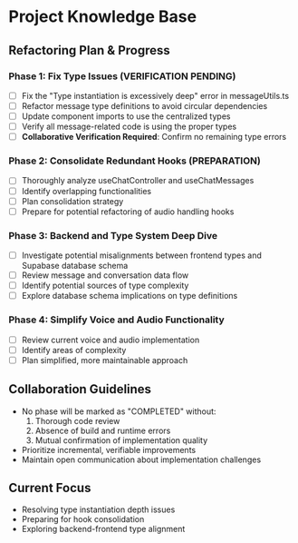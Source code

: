 
# Project Knowledge Base

## Refactoring Plan & Progress

### Phase 1: Fix Type Issues (VERIFICATION PENDING)
- [ ] Fix the "Type instantiation is excessively deep" error in messageUtils.ts
- [ ] Refactor message type definitions to avoid circular dependencies
- [ ] Update component imports to use the centralized types
- [ ] Verify all message-related code is using the proper types
- [ ] **Collaborative Verification Required**: Confirm no remaining type errors

### Phase 2: Consolidate Redundant Hooks (PREPARATION)
- [ ] Thoroughly analyze useChatController and useChatMessages
- [ ] Identify overlapping functionalities
- [ ] Plan consolidation strategy
- [ ] Prepare for potential refactoring of audio handling hooks

### Phase 3: Backend and Type System Deep Dive
- [ ] Investigate potential misalignments between frontend types and Supabase database schema
- [ ] Review message and conversation data flow
- [ ] Identify potential sources of type complexity
- [ ] Explore database schema implications on type definitions

### Phase 4: Simplify Voice and Audio Functionality
- [ ] Review current voice and audio implementation
- [ ] Identify areas of complexity
- [ ] Plan simplified, more maintainable approach

## Collaboration Guidelines
- No phase will be marked as "COMPLETED" without:
  1. Thorough code review
  2. Absence of build and runtime errors
  3. Mutual confirmation of implementation quality
- Prioritize incremental, verifiable improvements
- Maintain open communication about implementation challenges

## Current Focus
- Resolving type instantiation depth issues
- Preparing for hook consolidation
- Exploring backend-frontend type alignment

